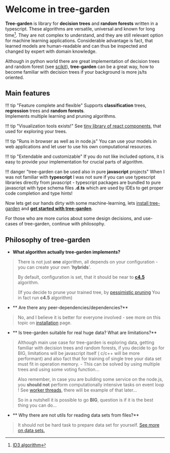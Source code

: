 # Welcome in tree-garden
  

**Tree-garden** is library for **decision trees** and **random forests** written in a typescript.
These algorithms are versatile, universal and known for long time[^1]. They are not complex to understand, and 
they are still relevant option for machine learning applications. Considerable advantage is fact, that 
learned models are human-readable and can thus be inspected and changed by expert with domain knowledge.


Although in python world there are great implementation of decision trees and random forest 
(see [scikit](https://scikit-learn.org/stable/modules/tree.html)), **tree-garden** 
can be a great way, how to become familiar with decision trees if your background is more js/ts oriented.

## Main features

!!! tip "Feature complete and flexible"
    Supports **classification** trees, **regression** trees and  **random forests**.  
    Implements multiple learning and pruning algorithms.

!!! tip "Visualization tools exists!"
    See [tiny library of react components](https://github.com/miob-miob/treeGardenVisualization), that used for exploring your trees.

!!! tip "Runs in browser as well as in node.js"
    You can use your models in web applications and let user to use his own computational resources.



!!! tip "Extendable and customizable"
    If you do not like included options, it is easy to provide your implementation for crucial parts of algorithm. 


!!! danger "tree-garden can be used also in pure **javascript** projects"
    When I was not familiar with **typescript** I was not sure if you can use
    typescript libraries directly from javascript - typescript packages are bundled to pure
    javascript with type schema files **.d.ts** which are used by IDEs to get proper code completion 
    and type hints!


Now lets get our hands dirty with some machine-learning, lets [install tree-garden](./gettingStarted.md#installation) and [**get
started with tree-garden**](./gettingStarted.md).



For those who are more curios about some design decisions, and use-cases of tree-garden,
continue with philosophy.

## Philosophy of tree-garden

- **What algorithm actually tree-garden implements?**
> There is not just **one** algorithm, all depends on your configuration - you can create your own '**hybrids**'. 
> 
> By default, configuration is set, that it should be near to [**c4.5**](https://en.wikipedia.org/wiki/C4.5_algorithm) algorithm.
> 
> (If you decide to prune your trained tree, by [pessimistic pruning](./api/modules/prune.md#getprunedtreebypessimisticpruning) 
> You in fact run **c4.5** algorithm)

- **  Are there any peer-dependencies/dependencies?**
> No, and I believe it is better for everyone involved - see more on this topic on [installation](./gettingStarted.md#installation) page.

- ** Is tree-garden suitable for real huge data?  What are limitations?** 
> Although main use case for tree-garden is exploring data, getting familiar with 
> decision trees and random forests, if you decide to go for BIG, limitations will be javascript itself ( c/c++ will 
> be more performant) and also fact that for training of single tree your data set must fit in operation 
> memory.  - This can be solved by using multiple trees and using some voting function...
> 
> Also remember, in case you are building some service on the node.js, you **should not** perform 
> computationally intensive tasks on event loop ! See [worker threads](https://nodejs.org/api/worker_threads.html#worker-threads),
> there will be example of that later...
> 
> So in a nutshell it is possible to go **BIG**, question is if it is the best thing you can do...

- ** Why there are not utils for reading data sets from files?**
> It should not be hard task to prepare data set for yourself. [See more on data sets.](importantBasics.md#data-set) 


[^1]: [ID3 algorithm](https://hunch.net/~coms-4771/quinlan.pdf)

[comment]: <> (TODO: API docs comments in code)

[comment]: <> (TODO: expose and comment type of attribute configuration)
